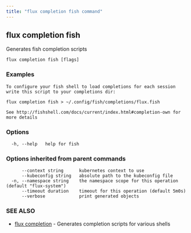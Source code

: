 ```yaml
---
title: "flux completion fish command"
---
```

## flux completion fish

Generates fish completion scripts

```
flux completion fish [flags]
```

### Examples

```
To configure your fish shell to load completions for each session write this script to your completions dir:

flux completion fish > ~/.config/fish/completions/flux.fish

See http://fishshell.com/docs/current/index.html#completion-own for more details
```

### Options

```
  -h, --help   help for fish
```

### Options inherited from parent commands

```
      --context string      kubernetes context to use
      --kubeconfig string   absolute path to the kubeconfig file
  -n, --namespace string    the namespace scope for this operation (default "flux-system")
      --timeout duration    timeout for this operation (default 5m0s)
      --verbose             print generated objects
```

### SEE ALSO

* [flux completion](../flux_completion/)	 - Generates completion scripts for various shells

